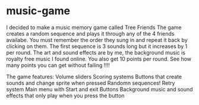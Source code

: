 # music-game
 

I decided to make a music memory game called Tree Friends
The game creates a random sequence and plays it through any of the 4 friends availabe. You must remember the order they sung in and repeat it back by clicking on them. The first sequence is 3 sounds long but it increases by 1 per round.
The art and sound effects are by me, the background music is royalty free music I found online.
You also get 10 points per round. See how many points you can get without failing !!!!

The game features:
    Volume sliders
    Scoring systems
    Buttons that create sounds and change sprite when pressed
    Randomn sequences!
    Retry system
    Main menu with Start and exit Buttons
    Background music and sound effects that only play when you press the button
